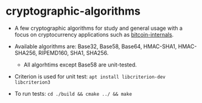 # cryptographic-algorithms

* A few cryptographic algorithms for study and general usage with a focus on cryptocurrency applications such as [bitcoin-internals](https://github.com/alex-lt-kong/bitcoin-internals).

* Available algorithms are: Base32, Base58, Base64, HMAC-SHA1, HMAC-SHA256, RIPEMD160, SHA1, SHA256.
    * All algorhtims except Base58 are unit-tested.

* Criterion is used for unit test: `apt install libcriterion-dev libcriterion3`

* To run tests: `cd ./build && cmake ../ && make`

